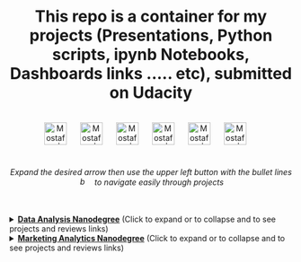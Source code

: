 <p><h1 align="center">This repo is a container for my projects (Presentations, Python scripts, ipynb Notebooks, Dashboards links ..... etc),
    submitted on Udacity</h1></p><br>
<div align="center">
    <a href="https://cutt.ly/MostafaALinkedIn" style="text-decoration:None">
        <img alt="Mostafa | LinkedIn" width="40px" style="margin-right:20px" src="https://static-exp1.licdn.com/sc/h/al2o9zrvru7aqj8e1x2rzsrca">
    </a> 
    <a href="https://cutt.ly/MostafaATableau" style="text-decoration:None">
        <img alt="Mostafa | Tableau Public" width="40px" style="margin-right:20px" src="https://public.tableau.com/s/favicon.ico">
    </a>
    <a href="https://cutt.ly/MostafaAGuru" style="text-decoration:None">
        <img alt="Mostafa | Guru" width="40px" style="margin-right:20px" src="https://www.guru.com/favicon.ico">
    </a>
    <a href="https://cutt.ly/MostafaAPPH" style="text-decoration:None">
        <img alt="Mostafa | PPH" width="40px" style="margin-right:20px" src="https://www.peopleperhour.com/favicon.ico">
    </a>
    <a href="https://cutt.ly/MostafaAFreelancer" style="text-decoration:None">
        <img alt="Mostafa | Freelancer" width="40px" style="margin-right:20px" src="https://www.freelancer.com/favicon.ico">
    </a>
    <a href="https://cutt.ly/MostafaASlideShare" style="text-decoration:None">
        <img alt="Mostafa | Slidshare" width="40px" style="margin-right:20px" src="https://public.slidesharecdn.com/v2/favicon.ico">
    </a>
</div>
<br><h6 align="center">Expand the desired arrow then use the upper left button with the bullet lines <img alt="bullet lines button image" width="15px" style="margin-right:10px" src="https://cdn.icon-icons.com/icons2/1659/PNG/512/3844437-hamburger-list-menu-more-navigation_110311.png"> to navigate easily through projects</h6></div>
<br>
 
<details><summary><a href="https://cutt.ly/Data-Analysis-Nanodegree"><b>Data Analysis Nanodegree</b></a> (Click to expand or to collapse and to see projects and reviews links)</summary>

### [Data Analysis Nanodegree](https://cutt.ly/Data-Analysis-Nanodegree)
#### - [Challenger Track](https://cutt.ly/Data-Challenger-Track "My XLSX solved files and certification of track exam")
#### - [Professional Track](https://cutt.ly/Data-Professional-Track "Professional Track Projects")<br>
  * ##### [1<sup>st</sup> project - Explore US Bikeshare Data](https://cutt.ly/1st-proj---Explore-US-Bikeshare-Data "A Python script to enable the user to do analysis on one of three data sets") *A Python script to enable the user to do analysis on one of three data sets*
    *"The script is neatly written and runs with great computational efficiency. What really stands out is the readability of your code - everything from comments to spacing (this is such an important trait to have as a programmer). It was a pleasure to read through it. Really awesome work!. You’ve worked hard on the project and it clearly shows. Everything runs free of errors. Nicely done! 🌟 You have appropriately used lists and dataframes to carry out the analysis tasks. 🌟 Loops and conditionals are appropriately used to process user input and calculate the statistics. 🌟 You have appropriately used docstrings and comments, and your variable names help understand the kind of data being stored in that variable. 🌟 Raw input is correctly handled including case-sensitivity. No errors are thrown on unexpected inputs. 🌟 Great job calculating all the statistics correctly.......[Read full reviews](https://cutt.ly/1st-proj---Explore-US-Bikeshare-Data-reviews-highlights)"*
  * ##### [2<sup>nd</sup> project - Wrangle and Analyze Data](https://cutt.ly/2nd-proj---Wrangle-and-Analyze-Data "Gathering data from different three resources, offline file, downloaded file and Twitter API, to extract insights (with one viz at least) after assessing and cleaning tidiness and quality issues; and to get documentation for data wrangling steps, documentation of analysis and insights, jupyter notebook for code of gathering, assessing, cleaning, analyzing, and visualizing data, and the final master data set") *Gathering data from different three resources, offline file, downloaded file and Twitter API, to extract insights (with one viz at least) after assessing and cleaning tidiness and quality issues; and to get documentation for data wrangling steps, documentation of analysis and insights, jupyter notebook for code of gathering, assessing, cleaning, analyzing, and visualizing data, and the final master data set*
    *"You have demonstrated a very good python coding skills and understanding of data wrangling process. You also did a fantastic job of incorporating the previous reviewer suggestions.......[Read full reviews](https://cutt.ly/2nd-proj---Wrangle-and-Analyze-Data-reviews-highlights)"*
  * ##### [3<sup>rd</sup> project - Conquer the freelancing marketplaces](https://cutt.ly/3rd-proj---Conquer-the-freelancing-marketplaces "Creating freelancing profiles and proposals") *Creating freelancing profiles and proposals*
    *"You have done a great job. <img alt="clap" src="https://review.udacity.com/assets/images/emojis/clap.png" width=20><img alt="clap" src="https://review.udacity.com/assets/images/emojis/clap.png" width=20>. All your profiles are complete and have relevant information about you. Well done!. You have added the relevant skills. 💯👍 Great job listing the relevant projects you worked before 💯👍 Great job listing your Steps in bullet points, making your vision clear toward completing the task 💯👍 ... [Read full reviews](https://cutt.ly/3rd-proj---Conquer-the-freelancing-marketplaces_review-highlights)"*
#### - [Advanced Track](https://cutt.ly/Data-Advanced-Track "Advanced Track Projects")
</details>

<details><summary><a href="https://cutt.ly/Marketing-Analytics-Nanodegree"><b>Marketing Analytics Nanodegree</b></a> (Click to expand or to collapse and to see projects and reviews links)</summary>

### [Marketing Analytics Nanodegree](https://cutt.ly/Marketing-Analytics-Nanodegree)
#### [1<sup>st</sup> project - Working with Data](https://cutt.ly/LinkedIn-jobs-skills-Tableau-dashboard-insights "LinkedIn jobs skills Tableau dashboard insights") *LinkedIn jobs skills Tableau dashboard insights*
   *"This is an excellent submission! You presented three very interesting insights and backed them up with some robust analysis. Great job adding a descriptive heading for each insight. You drew some good, air-tight conclusions from your analysis. You also presented ample data, facts and other information from the dashboard to back your findings. Terrific! :) Your screenshots appropriately illustrate the written part of your response. Excellent! Insights where very well presented and displayed properly. You really did a great job. You have precisely described each of insight reported. Usually it comes to answer to good questions. Your job made that happen. Congratulations for the great job done .......[Read full reviews](https://cutt.ly/1st-proj-LinkedIn-jobs-skills-Tableau-dashboard-insights-reviews-highlights)"*
#### [2<sup>nd</sup> project - Analyze Survey Data](https://cutt.ly/Udacity-survey-insights "Udacity survey insights") *Udacity survey insights*
   *"Great work on this fine submission! We are waiting for your next submission ......[Read full review](https://cutt.ly/2nd-proj---Udacity-survey-insights-review-highlights)"*
#### [3<sup>rd</sup> project - Storytelling with Data](https://cutt.ly/Sales-marketing-insights-for-an-actual-UK-based-and-registered-non-store-online-retail "Sales marketing insights for an actual UK-based and registered non-store online retail") *Sales marketing insights for an actual UK-based and registered non-store online retail*
   *"This was a brilliant submission. The work was exceptional! You did a great job and should be proud of yourself. After reviewing this submission, I am impressed and satisfied with the effort and understanding put in to make this project a success. All the requirements have been met successfully 💯%. Great work on providing clear labeling for each of your charts. Nice use of color combination and font is good everywhere. ......[Read full review](https://cutt.ly/3rd-proj---Sales-marketing-insights-for-an-actual-UK-based-and-registered-non-store-online-retail-review-highlights)"*
#### [4<sup>th</sup> project - Build Data Dashboards](https://cutt.ly/YouTube-Video-Categories-Statistics-Tableau-with-Presentation "YouTube Video Categories Statistics Tableau Dashboard") *YouTube Video Categories Statistics Tableau Dashboard*
   *"Kudos, Well done coming up with your insights, they are simple yet very informative. You did follow a lot of recommended guidelines and polished your work before submission. Well done formatting your insights in short points to add some structure to your insights. Rather than having to scan through the whole text for particular info, any interested reader can easily focus on a particular section of each insight you uncovered. I like the way you made use of on-screen space. Your filters help readers answer further questions. Your visuals were appropriate for each particular use case. Well done.......[Read full review](https://cutt.ly/4th-proj---YouTube-Video-Categories-Statistics-Tableau-Dashboard-review-highlights)"*
#### [5<sup>th</sup> project - Use Advanced Displays, Segments & Views](https://cutt.ly/Google-Analytics-Report "Google Analytics Report") *Google Analytics Report*
   *"All screenshots are annotated to enhance understanding. Part 3 is especially well done with detailed notes to explain the trends for each segment. Keep it up.......[Read full review](https://cutt.ly/5th-proj---Google-Analytics-Report-review-highlights)"*
#### [6<sup>th</sup> project - Navigating, Reports, and Dashboards](https://cutt.ly/Google-Analytics-_-Data-Studio-Dashboard "Google Data Studio dashboard") *Google Data Studio dashboard*
   *"Your screenshot clearly shows all three views created in the same property. Your screenshot clearly shows all the steps to create the filter. All the charts and insights are quite good. Well done. ......[Read full review](https://cutt.ly/6th-proj---Google-Data-Studio-dashboard-review-highlights)"*
#### [7<sup>th</sup> project - Crafting an Analytic Brief](https://cutt.ly/Analytic-Brief-for-Udacity-School-of-Business "Analytic Brief for Udacity School of Business") *Analytic Brief for Udacity School of Business*
   *"Congratulations on finishing the project 🎉 This was a brilliant submission. The work was exceptional! You did a great job and should be proud of yourself. After reviewing this submission, I am impressed and satisfied with the effort and understanding put in to make this project a success. All the requirements have been met successfully 100%. Nice, you have correctly answered relevant actionable segments that exists. Great work providing excellent detailed answers to all the questions. You have nicely provided a purchase process flow and identified the avenues for the funnel. Great work!!.....[Read full review](https://cutt.ly/7th-proj---Analytic-Brief-for-Udacity-School-of-Business-review-highlights)"*
#### [8<sup>th</sup> project - Create a Proposal for the Next Quarter](https://cutt.ly/Create-a-Proposal-for-the-Next-Quarter "Evaluating the performance of the Black Friday sales for 2017 & 2018") *Evaluating the performance of the Black Friday sales for 2017 & 2018*
   *"Congratulations on passing this submission . This is an impressive submission with detailed notes, clear visuals and neat presentation. Good job. The bar chart and table are great for representing the sales and ad spend data for 2017 and 2018. They are ideal for representing diàerent groups of data and changes over time. Good job presenting the ROI on paid channels and the CPA per age group. Supporting texts have been included to give context to the analyses and to answer the marketing questions.
All Sales information has been presented in the appropriate visuals. Short notes have also been included to report on the total revenue and average sales order for each year.
Good job choosing the right metrics to determine the popularity of each product category; the number of orders. ......[Read full reviews](https://cutt.ly/8th-proj---Create-a-Proposal-for-the-Next-Quarter-reviews-highlights)"*
</details>

